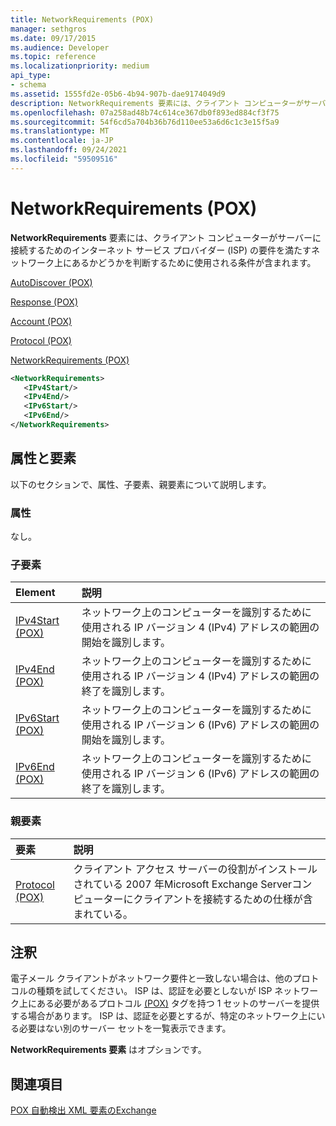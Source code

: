 ```yaml
---
title: NetworkRequirements (POX)
manager: sethgros
ms.date: 09/17/2015
ms.audience: Developer
ms.topic: reference
ms.localizationpriority: medium
api_type:
- schema
ms.assetid: 1555fd2e-05b6-4b94-907b-dae9174049d9
description: NetworkRequirements 要素には、クライアント コンピューターがサーバーに接続するためのインターネット サービス プロバイダー (ISP) の要件を満たすネットワーク上にあるかどうかを判断するために使用される条件が含まれます。
ms.openlocfilehash: 07a258ad48b74c614ce367db0f893ed884cf3f75
ms.sourcegitcommit: 54f6cd5a704b36b76d110ee53a6d6c1c3e15f5a9
ms.translationtype: MT
ms.contentlocale: ja-JP
ms.lasthandoff: 09/24/2021
ms.locfileid: "59509516"
---
```

# <a name="networkrequirements-pox"></a>NetworkRequirements (POX)

**NetworkRequirements** 要素には、クライアント コンピューターがサーバーに接続するためのインターネット サービス プロバイダー (ISP) の要件を満たすネットワーク上にあるかどうかを判断するために使用される条件が含まれます。 
  
[AutoDiscover (POX)](autodiscover-pox.md)
  
[Response (POX)](response-pox.md)
  
[Account (POX)](account-pox.md)
  
[Protocol (POX)](protocol-pox.md)
  
[NetworkRequirements (POX)](networkrequirements-pox.md)
  
```xml
<NetworkRequirements>
   <IPv4Start/>
   <IPv4End/>
   <IPv6Start/>
   <IPv6End/>
</NetworkRequirements>
```

## <a name="attributes-and-elements"></a>属性と要素

以下のセクションで、属性、子要素、親要素について説明します。
  
### <a name="attributes"></a>属性

なし。
  
### <a name="child-elements"></a>子要素

|**Element**|**説明**|
|:-----|:-----|
|[IPv4Start (POX)](ipv4start-pox.md) <br/> |ネットワーク上のコンピューターを識別するために使用される IP バージョン 4 (IPv4) アドレスの範囲の開始を識別します。  <br/> |
|[IPv4End (POX)](ipv4end-pox.md) <br/> |ネットワーク上のコンピューターを識別するために使用される IP バージョン 4 (IPv4) アドレスの範囲の終了を識別します。  <br/> |
|[IPv6Start (POX)](ipv6start-pox.md) <br/> |ネットワーク上のコンピューターを識別するために使用される IP バージョン 6 (IPv6) アドレスの範囲の開始を識別します。  <br/> |
|[IPv6End (POX)](ipv6end-pox.md) <br/> |ネットワーク上のコンピューターを識別するために使用される IP バージョン 6 (IPv6) アドレスの範囲の終了を識別します。  <br/> |
   
### <a name="parent-elements"></a>親要素

|**要素**|**説明**|
|:-----|:-----|
|[Protocol (POX)](protocol-pox.md) <br/> |クライアント アクセス サーバーの役割がインストールされている 2007 年Microsoft Exchange Serverコンピューターにクライアントを接続するための仕様が含まれている。  <br/> |
   
## <a name="remarks"></a>注釈

電子メール クライアントがネットワーク要件と一致しない場合は、他のプロトコルの種類を試してください。 ISP は、認証を必要としないが ISP ネットワーク上にある必要があるプロトコル [(POX)](protocol-pox.md) タグを持つ 1 セットのサーバーを提供する場合があります。 ISP は、認証を必要とするが、特定のネットワーク上にいる必要はない別のサーバー セットを一覧表示できます。 
  
**NetworkRequirements 要素** はオプションです。 
  
## <a name="see-also"></a>関連項目



[POX 自動検出 XML 要素のExchange](pox-autodiscover-xml-elements-for-exchange.md)

